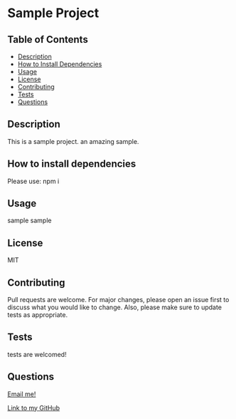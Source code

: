 
# Sample Project

## Table of Contents
- [Description](#description)
- [How to Install Dependencies](#how-to-install-dependencies)
- [Usage](#usage)
- [License](#license)
- [Contributing](#contributing) 
- [Tests](#tests)
- [Questions](#questions)

## Description
This is a sample project. an amazing sample.

## How to install dependencies
Please use: npm i

## Usage
sample sample

## License
MIT

## Contributing
Pull requests are welcome. For major changes, please open an issue first to discuss what you would like to change. Also, please make sure to update tests as appropriate.

## Tests
tests are welcomed!

## Questions
[Email me!](mailto:sample@sample.com)  

[Link to my GitHub](www.github.com/github-sample-account)


